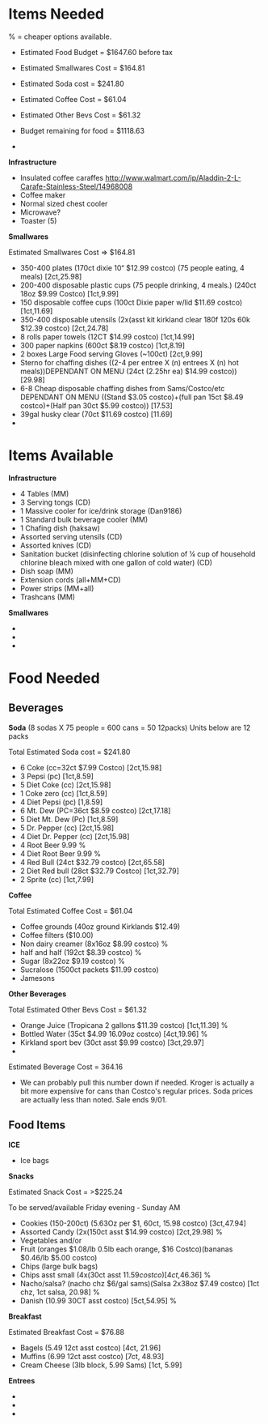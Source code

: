 Items Needed  
====

% = cheaper options available.

* Estimated Food Budget = $1647.60 before tax
 * Estimated Smallwares Cost = $164.81
 * Estimated Soda cost = $241.80
 * Estimated Coffee Cost = $61.04
 * Estimated Other Bevs Cost = $61.32

* Budget remaining for food = $1118.63
 * 


__Infrastructure__  

* Insulated coffee caraffes http://www.walmart.com/ip/Aladdin-2-L-Carafe-Stainless-Steel/14968008  
* Coffee maker  
* Normal sized chest cooler  
* Microwave?
* Toaster (5)



__Smallwares__  

Estimated Smallwares Cost => $164.81

* 350-400 plates (170ct dixie 10“ $12.99 costco) (75 people eating, 4 meals)  [2ct,25.98]
* 200-400 disposable plastic cups (75 people drinking, 4 meals.) (240ct 18oz $9.99 Costco) [1ct,9.99]
* 150 disposable coffee cups (100ct Dixie paper w/lid $11.69 costco) [1ct,11.69]
* 350-400 disposable utensils (2x(asst kit kirkland clear 180f 120s 60k $12.39 costco) [2ct,24.78]
* 8 rolls paper towels (12CT $14.99 costco) [1ct,14.99]
* 300 paper napkins (600ct $8.19 costco) [1ct,8.19]
* 2 boxes Large Food serving Gloves (~100ct) [2ct,9.99]
* Sterno for chaffing dishes ((2-4 per entree X (n) entrees X (n) hot meals))DEPENDANT ON MENU (24ct (2.25hr ea) $14.99 costco)) [29.98]
* 6-8 Cheap disposable chaffing dishes from Sams/Costco/etc DEPENDANT ON MENU ((Stand $3.05 costco)+(full pan 15ct $8.49 costco)+(Half pan 30ct $5.99 costco)) [17.53]
* 39gal husky clear (70ct $11.69 costco) [11.69]
* 

Items Available  
===

__Infrastructure__  

* 4 Tables  (MM)
* 3 Serving tongs  (CD)
* 1 Massive cooler for ice/drink storage  (Dan9186)
* 1 Standard bulk beverage cooler (MM) 
* 1 Chafing dish (haksaw) 
* Assorted serving utensils (CD)
* Assorted knives (CD)
* Sanitation bucket (disinfecting chlorine solution of ¼ cup of household chlorine 
bleach mixed with one gallon of cold water) (CD)
* Dish soap (MM)
* Extension cords (all+MM+CD)
* Power strips (MM+all)
* Trashcans (MM)

__Smallwares__  

* 
* 
* 

Food Needed  
===  

Beverages
----

__Soda__ (8 sodas X 75 people = 600 cans = 50 12packs) Units below are 12 packs

Total Estimated Soda cost = $241.80

* 6 Coke (cc=32ct $7.99 Costco) [2ct,15.98]
* 3 Pepsi (pc) [1ct,8.59]
* 5 Diet Coke (cc) [2ct,15.98]
* 1 Coke zero (cc) [1ct,8.59]
* 4 Diet Pepsi (pc) [1,8.59]
* 6 Mt. Dew (PC=36ct $8.59 costco) [2ct,17.18]
* 5 Diet Mt. Dew (Pc) [1ct,8.59]
* 5 Dr. Pepper (cc) [2ct,15.98]
* 4 Diet Dr. Pepper (cc) [2ct,15.98]
* 4 Root Beer 9.99 %
* 4 Diet Root Beer 9.99 %
* 4 Red Bull (24ct $32.79 costco) [2ct,65.58]
* 2 Diet Red bull (28ct $32.79 Costco) [1ct,32.79]
* 2 Sprite (cc) [1ct,7.99] 


__Coffee__  

Total Estimated Coffee Cost = $61.04

* Coffee grounds (40oz ground Kirklands $12.49)
* Coffee filters ($10.00)
* Non dairy creamer (8x16oz $8.99 costco) %
* half and half (192ct $8.39 costco) %
* Sugar (8x22oz $9.19 costco) %
* Sucralose (1500ct packets $11.99 costco)
* Jamesons

__Other Beverages__  

Total Estimated Other Bevs Cost = $61.32

* Orange Juice (Tropicana 2 gallons $11.39 costco) [1ct,11.39] %
* Bottled Water (35ct $4.99 16.09oz costco) [4ct,19.96] %
* Kirkland sport bev (30ct asst $9.99 costco) [3ct,29.97]
* 

Estimated Beverage Cost = 364.16
* We can probably pull this number down if needed. Kroger is actually a bit more expensive for cans than Costco's regular prices. Soda prices are actually less than noted. Sale ends 9/01.
 


Food Items  
----

__ICE__

* Ice bags 

__Snacks__

Estimated Snack Cost = >$225.24

To be served/available Friday evening - Sunday AM

* Cookies (150-200ct) (5.63Oz per $1, 60ct, 15.98 costco) [3ct,47.94]
* Assorted Candy (2x(150ct asst $14.99 costco) [2ct,29.98] %
* Vegetables and/or
* Fruit (oranges $1.08/lb 0.5lb each orange, $16 Costco)(bananas $0.46/lb $5.00 costco) 
* Chips (large bulk bags) 
* Chips asst small (4x(30ct asst $11.59 costco) [4ct,$46.36] %
* Nacho/salsa? (nacho chz $6/gal sams)(Salsa 2x38oz $7.49 costco) [1ct chz, 1ct salsa, 20.98] %
* Danish (10.99 30CT asst costco) [5ct,54.95] %

__Breakfast__  

Estimated Breakfast Cost = $76.88

* Bagels (5.49 12ct asst costco) [4ct, 21.96]
* Muffins (6.99 12ct asst costco) [7ct, 48.93]
* Cream Cheese (3lb block, 5.99 Sams) [1ct, 5.99]

__Entrees__


*
*
*

